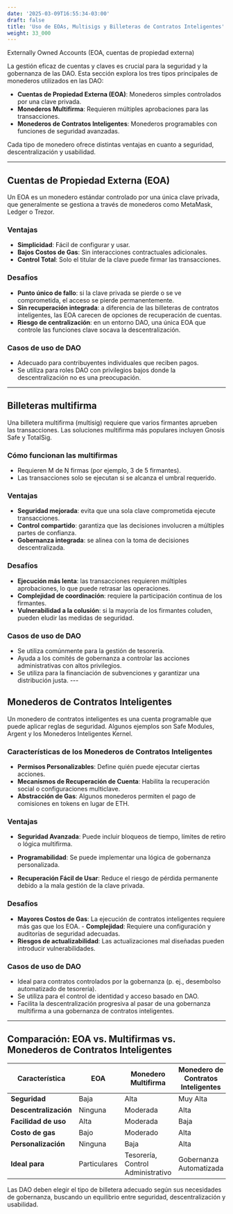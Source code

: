 ```yaml
---
date: '2025-03-09T16:55:34-03:00'
draft: false
title: 'Uso de EOAs, Multisigs y Billeteras de Contratos Inteligentes'
weight: 33_000
---
```


Externally Owned Accounts (EOA, cuentas de propiedad externa)


La gestión eficaz de cuentas y claves es crucial para la seguridad y la gobernanza de las DAO. Esta sección explora los tres tipos principales de monederos utilizados en las DAO:

- **Cuentas de Propiedad Externa (EOA)**: Monederos simples controlados por una clave privada.
- **Monederos Multifirma**: Requieren múltiples aprobaciones para las transacciones.
- **Monederos de Contratos Inteligentes**: Monederos programables con funciones de seguridad avanzadas.

Cada tipo de monedero ofrece distintas ventajas en cuanto a seguridad, descentralización y usabilidad.

- ---

## **Cuentas de Propiedad Externa (EOA)**

Un EOA es un monedero estándar controlado por una única clave privada, que generalmente se gestiona a través de monederos como MetaMask, Ledger o Trezor.

### **Ventajas**
- **Simplicidad**: Fácil de configurar y usar.
- **Bajos Costos de Gas**: Sin interacciones contractuales adicionales.
- **Control Total**: Solo el titular de la clave puede firmar las transacciones.

### **Desafíos**
- **Punto único de fallo**: si la clave privada se pierde o se ve comprometida, el acceso se pierde permanentemente.
- **Sin recuperación integrada**: a diferencia de las billeteras de contratos inteligentes, las EOA carecen de opciones de recuperación de cuentas.
- **Riesgo de centralización**: en un entorno DAO, una única EOA que controle las funciones clave socava la descentralización.

### **Casos de uso de DAO**
- Adecuado para contribuyentes individuales que reciben pagos.
- Se utiliza para roles DAO con privilegios bajos donde la descentralización no es una preocupación.

---

## **Billeteras multifirma**

Una billetera multifirma (multisig) requiere que varios firmantes aprueben las transacciones. Las soluciones multifirma más populares incluyen Gnosis Safe y TotalSig.

### **Cómo funcionan las multifirmas**
- Requieren M de N firmas (por ejemplo, 3 de 5 firmantes).
- Las transacciones solo se ejecutan si se alcanza el umbral requerido.

### **Ventajas**
- **Seguridad mejorada**: evita que una sola clave comprometida ejecute transacciones.
- **Control compartido**: garantiza que las decisiones involucren a múltiples partes de confianza.
- **Gobernanza integrada**: se alinea con la toma de decisiones descentralizada.

### **Desafíos**
- **Ejecución más lenta**: las transacciones requieren múltiples aprobaciones, lo que puede retrasar las operaciones.
- **Complejidad de coordinación**: requiere la participación continua de los firmantes.
- **Vulnerabilidad a la colusión**: si la mayoría de los firmantes coluden, pueden eludir las medidas de seguridad.

### **Casos de uso de DAO**
- Se utiliza comúnmente para la gestión de tesorería.
- Ayuda a los comités de gobernanza a controlar las acciones administrativas con altos privilegios.
- Se utiliza para la financiación de subvenciones y garantizar una distribución justa. ---

## **Monederos de Contratos Inteligentes**

Un monedero de contratos inteligentes es una cuenta programable que puede aplicar reglas de seguridad. Algunos ejemplos son Safe Modules, Argent y los Monederos Inteligentes Kernel.

### **Características de los Monederos de Contratos Inteligentes**
- **Permisos Personalizables**: Define quién puede ejecutar ciertas acciones.
- **Mecanismos de Recuperación de Cuenta**: Habilita la recuperación social o configuraciones multiclave.
- **Abstracción de Gas**: Algunos monederos permiten el pago de comisiones en tokens en lugar de ETH.

### **Ventajas**
- **Seguridad Avanzada**: Puede incluir bloqueos de tiempo, límites de retiro o lógica multifirma.

- **Programabilidad**: Se puede implementar una lógica de gobernanza personalizada.

- **Recuperación Fácil de Usar**: Reduce el riesgo de pérdida permanente debido a la mala gestión de la clave privada.

### **Desafíos**
- **Mayores Costos de Gas**: La ejecución de contratos inteligentes requiere más gas que los EOA. - **Complejidad**: Requiere una configuración y auditorías de seguridad adecuadas.
- **Riesgos de actualizabilidad**: Las actualizaciones mal diseñadas pueden introducir vulnerabilidades.

### **Casos de uso de DAO**
- Ideal para contratos controlados por la gobernanza (p. ej., desembolso automatizado de tesorería).
- Se utiliza para el control de identidad y acceso basado en DAO.
- Facilita la descentralización progresiva al pasar de una gobernanza multifirma a una gobernanza de contratos inteligentes.

---

## **Comparación: EOA vs. Multifirmas vs. Monederos de Contratos Inteligentes**

| Característica | EOA | Monedero Multifirma | Monedero de Contratos Inteligentes |
|-------------------|------|----------------|----------------------|
| **Seguridad** | Baja | Alta | Muy Alta |
| **Descentralización** | Ninguna | Moderada | Alta |
| **Facilidad de uso** | Alta | Moderada | Baja |
| **Costo de gas** | Bajo | Moderado | Alta |
| **Personalización** | Ninguna | Baja | Alta |
| **Ideal para** | Particulares | Tesorería, Control Administrativo | Gobernanza Automatizada |

Las DAO deben elegir el tipo de billetera adecuado según sus necesidades de gobernanza, buscando un equilibrio entre seguridad, descentralización y usabilidad.